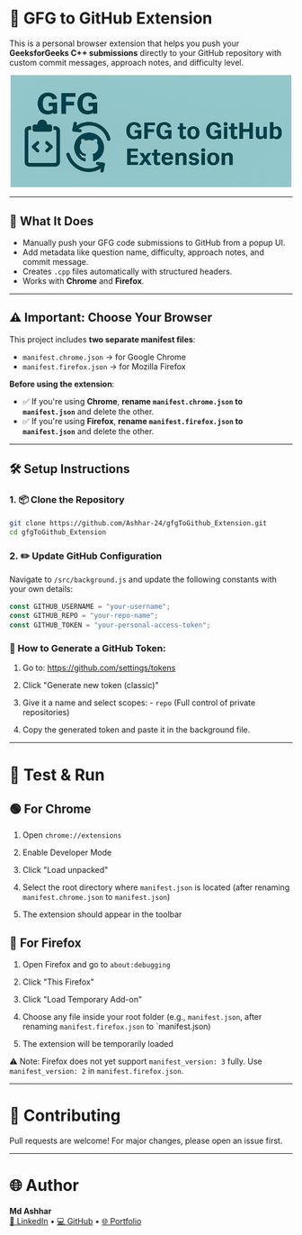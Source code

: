 # 🚀 GFG to GitHub Extension

This is a personal browser extension that helps you push your **GeeksforGeeks C++ submissions** directly to your GitHub repository with custom commit messages, approach notes, and difficulty level.

<p align="center">
  <img src="assets/gfgToGithub.png" alt="Extension Icon" width = "500"/>
</p>

---

## 🧠 What It Does

- Manually push your GFG code submissions to GitHub from a popup UI.
- Add metadata like question name, difficulty, approach notes, and commit message.
- Creates `.cpp` files automatically with structured headers.
- Works with **Chrome** and **Firefox**.

---

## ⚠️ Important: Choose Your Browser

This project includes **two separate manifest files**:

- `manifest.chrome.json` → for Google Chrome
- `manifest.firefox.json` → for Mozilla Firefox

**Before using the extension**:

- ✅ If you're using **Chrome**, **rename `manifest.chrome.json` to `manifest.json`** and delete the other.
- ✅ If you're using **Firefox**, **rename `manifest.firefox.json` to `manifest.json`** and delete the other.

---

## 🛠️ Setup Instructions

### 1. 📦 Clone the Repository

```bash
git clone https://github.com/Ashhar-24/gfgToGithub_Extension.git
cd gfgToGithub_Extension
```

### 2. ✏️ Update GitHub Configuration

Navigate to `/src/background.js` and update the following constants with your own details:

```js
const GITHUB_USERNAME = "your-username";
const GITHUB_REPO = "your-repo-name";
const GITHUB_TOKEN = "your-personal-access-token";

```

### 🧾 How to Generate a GitHub Token:

1. Go to: https://github.com/settings/tokens

2. Click "Generate new token (classic)"

3. Give it a name and select scopes:
        -  `repo` (Full control of private repositories)

4. Copy the generated token and paste it in the background file.

---- 


# 🧪 Test & Run

## 🟢 For Chrome

1. Open `chrome://extensions`

2. Enable Developer Mode

3. Click "Load unpacked"

4.  Select the root directory where `manifest.json` is located (after renaming `manifest.chrome.json` to `manifest.json`)

5. The extension should appear in the toolbar

## 🔵 For Firefox

1. Open Firefox and go to `about:debugging`

2. Click "This Firefox"

3. Click "Load Temporary Add-on"

4. Choose any file inside your root folder (e.g., `manifest.json`, after renaming `manifest.firefox.json` to `manifest.json)

5. The extension will be temporarily loaded

⚠️ Note: Firefox does not yet support `manifest_version: 3` fully. Use `manifest_version: 2` in `manifest.firefox.json`.

---

# 🤝 Contributing

Pull requests are welcome! For major changes, please open an issue first.

---

# 🌐 Author

**Md Ashhar**  
[🔗 LinkedIn](https://www.linkedin.com/in/md-ashhar/) • [💻 GitHub](https://github.com/Ashhar-24) • [🌐 Portfolio](https://parichay-2-0.vercel.app)
